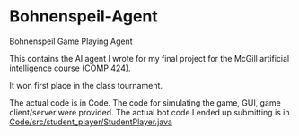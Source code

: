 # Bohnenspeil-Agent
Bohnenspeil Game Playing Agent

This contains the AI agent I wrote for my final project for the McGill artificial intelligence course (COMP 424).

It won first place in the class tournament.

The actual code is in Code. The code for simulating the game, GUI, game client/server were provided. The actual bot code I ended up submitting is in [Code/src/student_player/StudentPlayer.java](https://github.com/Paul-Andre/Bohnenspeil-Agent/blob/master/Code/src/student_player/StudentPlayer.java)

